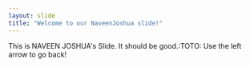 ```yaml
---
layout: slide
title: "Welcome to our NaveenJoshua slide!"
---
```

This is NAVEEN JOSHUA's Slide. It should be good.:TOTO:
Use the left arrow to go back!
